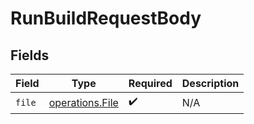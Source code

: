 # RunBuildRequestBody


## Fields

| Field                                                     | Type                                                      | Required                                                  | Description                                               |
| --------------------------------------------------------- | --------------------------------------------------------- | --------------------------------------------------------- | --------------------------------------------------------- |
| `file`                                                    | [operations.File](../../../sdk/models/operations/file.md) | :heavy_check_mark:                                        | N/A                                                       |